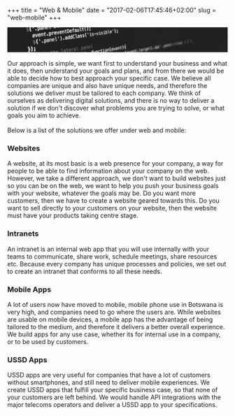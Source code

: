 +++
title = "Web & Mobile"
date = "2017-02-06T17:45:46+02:00"
slug = "web-mobile"
+++

<p class='service-img' markdown='1'>
<img src="/img/banners/banner-2.jpeg" alt="Web and Mobile">
</p>


Our approach is simple, we want first to understand your business and what it does, then understand your goals and plans,
and from there we would be able to decide how to best approach your specific case. We believe all companies are unique
and also have unique needs, and therefore the solutions we deliver must be tailored to each company. We think of ourselves
as delivering digital solutions, and there is no way to deliver a solution if we don't discover what problems you are
trying to solve, or what goals you aim to achieve.
<br>
<br>
Below is a list of the solutions we offer under web and mobile:


### Websites
A website, at its most basic is a web presence for your company, a way for people to be able to find information about
your company on the web. However, we take a different approach, we don't want to build websites just so you can be on
the web, we want to help you push your business goals with your website, whatever the goals may be. Do you
want more customers, then we have to create a website geared towards this. Do you want to sell directly to your
customers on your website, then the website must have your products taking centre stage.


### Intranets
An intranet is an internal web app that you will use internally with your teams to communicate, share work, schedule meetings,
share resources etc. Because every company has unique processes and policies, we set out to create an intranet that conforms
to all these needs.

### Mobile Apps
A lot of users now have moved to mobile, mobile phone use in Botswana is very high, and companies need to go where the users are.
While websites are usable on mobile devices, a mobile app has the advantage of being tailored to the medium, and therefore it
delivers a better overall experience. We build apps for any use case, whether its for internal use in a company, or to be used
by customers.

### USSD Apps
USSD apps are very useful for companies that have a lot of customers without smartphones, and still need to deliver mobile
experiences. We create USSD apps that fulfill your specific business case, so that none of your customers are left behind. We
would handle API integrations with the major telecoms operators and deliver a USSD app to your specifications.